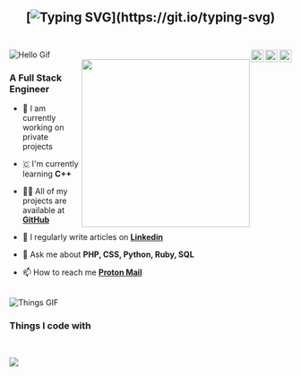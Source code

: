       
<div align="center" style="margin: 22px 0; display: flex; justify-content: center; align-items: center;">
<span style="font-size: 1.4rem; font-weight: bold; display: inline-block; vertical-align: middle;">
</br>
    
[![Typing SVG](https://readme-typing-svg.demolab.com?font=Lato&size=35&pause=1000&center=true&width=435&lines=Hello+%3Ccoders!%2F%3E%2C+I'm+Bryan.)](https://git.io/typing-svg)

</span>
</div>
<span>
<a href="https://app.daily.dev/bryanapolonio" target="_blank"><img alt="Github" align="right" width="22" src="https://cdn.simpleicons.org/daily.dev/white"/><a>
<a href="https://www.linkedin.com/in/bryanapolonio" target="_blank"><img alt="Github" align="right" width="22" src="https://cdn.simpleicons.org/linkedin/white" /><a>
<a href="https://github.com/BryanApolonio" target="_blank"><img alt="Github" align="right" width="22" src="https://cdn.simpleicons.org/github/white" /></a>
</span>
<div>
<img src="https://user-images.githubusercontent.com/73097560/115834477-dbab4500-a447-11eb-908a-139a6edaec5c.gif" alt="Hello Gif" />
</div>
<a href="https://bryanapolonio.github.io" target="_blank"><img align='right' src='https://media.tenor.com/S61VCO73mOAAAAAj/linux-tux.gif' width='300'></a>    
<h3>A Full Stack Engineer</h3>
    
- 🔭 I am currently working on private projects
  
- 🇨 I'm currently learning **C++**

- 👨‍💻 All of my projects are available at **[GitHub](https://github.com/BryanApolonio?tab=repositories)**

- 📝 I regularly write articles on **[Linkedin](www.linkedin.com/in/bryanapolonio)**

- 💬 Ask me about **PHP, CSS, Python, Ruby, SQL**

- 📫 How to reach me **[Proton Mail](mailto:Bryan.Apolonio@proton.me)**

<br/>
<img src="https://user-images.githubusercontent.com/73097560/115834477-dbab4500-a447-11eb-908a-139a6edaec5c.gif" alt="Things GIF">
<h3> Things I code with</h3><br>
<p><img src="https://skillicons.dev/icons?i=html,css,js,py,php,ruby,linux,git,github" /></p><br>
